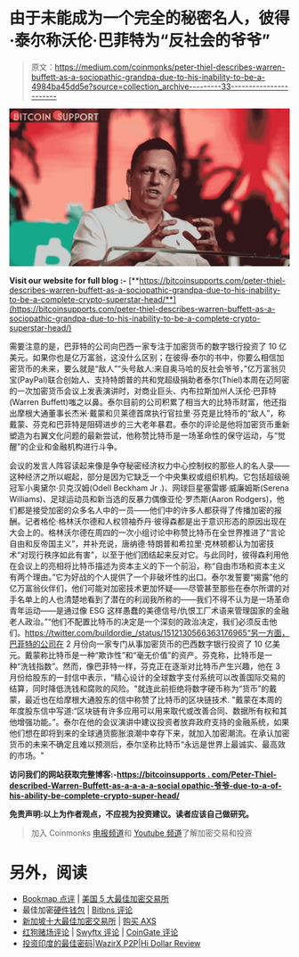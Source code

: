 # 由于未能成为一个完全的秘密名人，彼得·泰尔称沃伦·巴菲特为“反社会的爷爷”

> 原文：<https://medium.com/coinmonks/peter-thiel-describes-warren-buffett-as-a-sociopathic-grandpa-due-to-his-inability-to-be-a-4984ba45dd5e?source=collection_archive---------33----------------------->

![](img/f9b7ab2c33342f6f0a26908450636a8f.png)

**Visit our website for full blog :-** [**https://bitcoinsupports.com/peter-thiel-describes-warren-buffett-as-a-sociopathic-grandpa-due-to-his-inability-to-be-a-complete-crypto-superstar-head/**](https://bitcoinsupports.com/peter-thiel-describes-warren-buffett-as-a-sociopathic-grandpa-due-to-his-inability-to-be-a-complete-crypto-superstar-head/)

需要注意的是，巴菲特的公司向巴西一家专注于加密货币的数字银行投资了 10 亿美元。如果你也是亿万富翁，这没什么区别；在彼得·泰尔的书中，你要么相信加密货币的未来，要么就是“敌人”“头号敌人:来自奥马哈的反社会爷爷，”亿万富翁贝宝(PayPal)联合创始人、支持特朗普的共和党超级捐助者泰尔(Thiel)本周在迈阿密的一次加密货币会议上发表演讲时，对商业巨头、内布拉斯加州人沃伦·巴菲特(Warren Buffett)嗤之以鼻。泰尔目前的公司积累了相当大的比特币财富，他还指出摩根大通董事长杰米·戴蒙和贝莱德首席执行官拉里·芬克是比特币的“敌人”，称戴蒙、芬克和巴菲特是阻碍进步的三大老年暴君。泰尔的评论是他将加密货币重新塑造为右翼文化问题的最新尝试，他称赞比特币是一场革命性的保守运动，与“觉醒”的企业和金融机构进行斗争。

会议的发言人阵容读起来像是争夺秘密经济权力中心控制权的那些人的名人录——这种经济之所以崛起，部分是因为它缺乏一个中央集权或组织机构。它包括超级碗冠军小奥黛尔·贝克汉姆(Odell Beckham Jr .)、网球巨星塞雷娜·威廉姆斯(Serena Williams)、足球运动员和新当选的反暴力偶像亚伦·罗杰斯(Aaron Rodgers)，他们都是接受加密的众多名人中的一员——他们中的许多人都获得了传播加密的报酬。记者格伦·格林沃尔德和人权领袖乔丹·彼得森都是出于意识形态的原因出现在大会上的。格林沃尔德在周四的一次小组讨论中称赞比特币在全世界推进了“言论自由和反帝国主义”，并补充说，唐纳德·特朗普和希拉里·克林顿都认为加密技术“对现行秩序如此有害”，以至于他们团结起来反对它。与此同时，彼得森利用他在会议上的亮相将比特币描述为资本主义的下一个前沿，称“自由市场和资本主义有两个理由。”它为好战的个人提供了一个非破坏性的出口。泰尔发誓要“揭露”他的亿万富翁伙伴们，他们可能对加密技术更加怀疑——尽管甚至那些在泰尔所谓的对手名单上的人也清楚地看到了潜在的利润我所称的——我们不得不认为是一场革命青年运动——是通过像 ESG 这样愚蠢的美德信号/仇恨工厂术语来管理国家的金融老人政治。”“他们不配置比特币的决定是一个深刻的政治决定，我们必须反击他们。https://twitter.com/buildordie_/status/1512130566363176965“另一方面，巴菲特的公司在 2 月份向一家专门从事加密货币的巴西数字银行投资了 10 亿美元。戴蒙称比特币是一种“欺诈性”和“毫无价值”的资产。芬克称，比特币是一种“洗钱指数”。然而，像巴菲特一样，芬克正在逐渐对比特币产生兴趣，他在 3 月份给股东的一封信中表示，“精心设计的全球数字支付系统可以改善国际交易的结算，同时降低洗钱和腐败的风险。"就连此前拒绝将数字硬币称为“货币”的戴蒙，最近也在给摩根大通股东的信中称赞了比特币的区块链技术. "戴蒙在本周的年度股东信中写道:“区块链有许多应用可以用来取代或改善合同、数据所有权和其他增强功能。”。泰尔在他的会议演讲中建议投资者放弃政府支持的金融系统，如果他们想在即将到来的全球通货膨胀浪潮中幸存下来，就加入加密潮流。在承认加密货币的未来不确定且难以预测后，泰尔坚称比特币“永远是世界上最诚实、最高效的市场。"

**访问我们的网站获取完整博客:-**[**https://bitcoinsupports . com/Peter-Thiel-described-Warren-Buffett-as-a-a-a-a-social opathic-爷爷-due-to-a-of-his-ability-be-complete-crypto-super-head/**](https://bitcoinsupports.com/peter-thiel-describes-warren-buffett-as-a-sociopathic-grandpa-due-to-his-inability-to-be-a-complete-crypto-superstar-head/)

**免责声明:以上为作者观点，不应视为投资建议。读者应该自己做研究。**

> 加入 Coinmonks [电报频道](https://t.me/coincodecap)和 [Youtube 频道](https://www.youtube.com/c/coinmonks/videos)了解加密交易和投资

# 另外，阅读

*   [Bookmap 点评](https://coincodecap.com/bookmap-review-2021-best-trading-software) | [美国 5 大最佳加密交易所](https://coincodecap.com/crypto-exchange-usa)
*   最佳加密[硬件钱包](/coinmonks/hardware-wallets-dfa1211730c6) | [Bitbns 评论](/coinmonks/bitbns-review-38256a07e161)
*   [新加坡十大最佳加密交易所](https://coincodecap.com/crypto-exchange-in-singapore) | [购买 AXS](https://coincodecap.com/buy-axs-token)
*   [红狗赌场评论](https://coincodecap.com/red-dog-casino-review) | [Swyftx 评论](https://coincodecap.com/swyftx-review) | [CoinGate 评论](https://coincodecap.com/coingate-review)
*   [投资印度的最佳密码](https://coincodecap.com/best-crypto-to-invest-in-india-in-2021)|[WazirX P2P](https://coincodecap.com/wazirx-p2p)|[Hi Dollar Review](https://coincodecap.com/hi-dollar-review)
